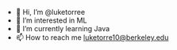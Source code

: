 - 👋 Hi, I’m @luketorree
- 👀 I’m interested in ML
- 🌱 I’m currently learning Java
- 📫 How to reach me luketorre10@berkeley.edu

<!---
luketorree/luketorree is a ✨ special ✨ repository because its `README.md` (this file) appears on your GitHub profile.
You can click the Preview link to take a look at your changes.
--->

